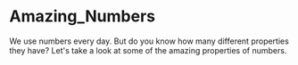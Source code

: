 # Amazing_Numbers

We use numbers every day. But do you know how many different properties they have? Let's take a look at some of the amazing properties of numbers.
